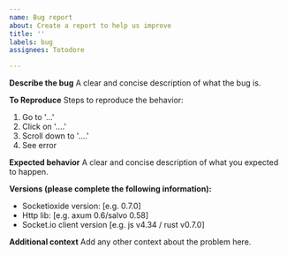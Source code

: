 ```yaml
---
name: Bug report
about: Create a report to help us improve
title: ''
labels: bug
assignees: Totodore

---
```


**Describe the bug**
A clear and concise description of what the bug is.

**To Reproduce**
Steps to reproduce the behavior:
1. Go to '...'
2. Click on '....'
3. Scroll down to '....'
4. See error

**Expected behavior**
A clear and concise description of what you expected to happen.

**Versions (please complete the following information):**
 - Socketioxide version: [e.g. 0.7.0]
 - Http lib: [e.g. axum 0.6/salvo 0.58]
 - Socket.io client version [e.g. js v4.34 / rust v0.7.0]
 
**Additional context**
Add any other context about the problem here.
